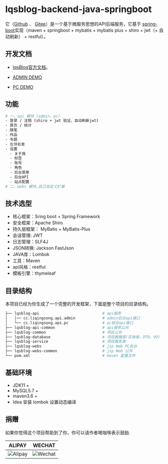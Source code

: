 # lqsblog-backend-java-springboot

 它（[Github](https://github.com/lqsong/lqsblog-backend-java-springboot) 、 [Gitee](https://gitee.com/lqsong/lqsblog-backend-java-springboot)）是一个基于微服务思想的API后端服务，它基于 [spring-boot](https://spring.io/projects/spring-boot)实现（maven + springboot + mybatis + mybatis plus + shiro + jwt（+ 自动刷新） + restful）。


## 开发文档

- [lqsBlog官方文档](http://docs.liqingsong.cc/guide/backendservice/java-springboot.html)。

- [ADMIN DEMO](http://lqsblog-demo.admin-element-vue.liqingsong.cc/)

- [PC DEMO](http://liqingsong.cc/)

## 功能

```sh
# 一、api 模块 (admin、pc)
- 登录 / 注销 (shiro + jwt 验证，自动刷新jwt)
- 首页 / 统计
- 随笔
- 作品
- 专题
- 左邻右舍
- 设置
  - 关于我
  - 标签
  - 账号
  - 角色
  - 后台菜单
  - 后台API
  - 站点配置
# 二、webs 模块,自己自定义扩展
```

## 技术选型

- 核心框架：Sring boot + Spring Framework
- 安全框架：Apache Shiro
- 持久层框架： MyBatis + MyBatis-Plus
- 会话管理: JWT
- 日志管理：SLF4J
- JSON转换: Jackson FastJson
- JAVA库：Lombok
- 工具：Maven
- api风格：restful
- 模板引擎：thymeleaf



## 目录结构

本项目已经为你生成了一个完整的开发框架，下面是整个项目的目录结构。

```bash
├── lqsblog-api                            # api服务
│   │── cc.liqingsong.api.admin            # admin后台api接口
│   └── cc.liqingsong.api.pc               # pc前台api接口
├── lqsblog-api-common                     # api服务公共
├── lqsblog-common                         # 项目公共
├── lqsblog-database                       # 项目数据库(实体类、DTO、VO)
├── lqsblog-service                        # 项目服务类
├── lqsblog-webs                           # jsp Web PC前台
├── lqsblog-webs-common                    # jsp Web 公共
└── pom.xml                                # maven 配置文件
```

## 基础环境

- JDK11 +
- MySQL5.7 +
- maven3.6 +
- Idea 安装 lombok 设置动态编译


## 捐赠

如果你觉得这个项目帮助到了你，你可以请作者喝咖啡表示鼓励.

**ALIPAY**             |  **WECHAT**
:-------------------------:|:-------------------------:
![Alipay](http://uploads.liqingsong.cc/20210430/f62d2436-8d92-407d-977f-35f1e4b891fc.png)  |  ![Wechat](http://uploads.liqingsong.cc/20210430/3e24efa9-8e79-4606-9bd9-8215ce1235ac.png)


